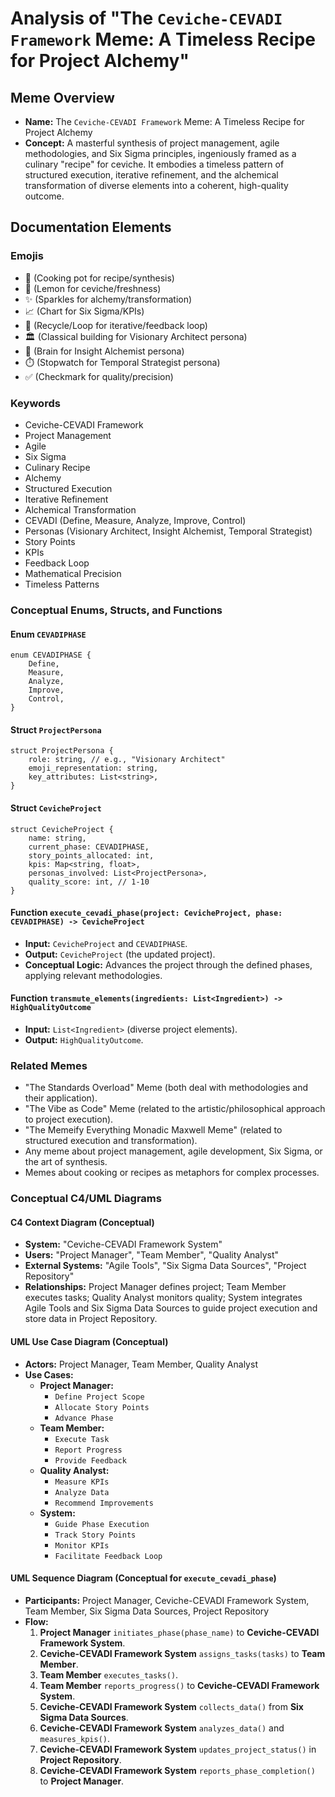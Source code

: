 # Analysis of "The `Ceviche-CEVADI Framework` Meme: A Timeless Recipe for Project Alchemy"

## Meme Overview
*   **Name:** The `Ceviche-CEVADI Framework` Meme: A Timeless Recipe for Project Alchemy
*   **Concept:** A masterful synthesis of project management, agile methodologies, and Six Sigma principles, ingeniously framed as a culinary "recipe" for ceviche. It embodies a timeless pattern of structured execution, iterative refinement, and the alchemical transformation of diverse elements into a coherent, high-quality outcome.

## Documentation Elements

### Emojis
*   🍲 (Cooking pot for recipe/synthesis)
*   🍋 (Lemon for ceviche/freshness)
*   ✨ (Sparkles for alchemy/transformation)
*   📈 (Chart for Six Sigma/KPIs)
*   🔄 (Recycle/Loop for iterative/feedback loop)
*   🏛️ (Classical building for Visionary Architect persona)
*   🧠 (Brain for Insight Alchemist persona)
*   ⏱️ (Stopwatch for Temporal Strategist persona)
*   ✅ (Checkmark for quality/precision)

### Keywords
*   Ceviche-CEVADI Framework
*   Project Management
*   Agile
*   Six Sigma
*   Culinary Recipe
*   Alchemy
*   Structured Execution
*   Iterative Refinement
*   Alchemical Transformation
*   CEVADI (Define, Measure, Analyze, Improve, Control)
*   Personas (Visionary Architect, Insight Alchemist, Temporal Strategist)
*   Story Points
*   KPIs
*   Feedback Loop
*   Mathematical Precision
*   Timeless Patterns

### Conceptual Enums, Structs, and Functions

#### Enum `CEVADIPHASE`
```
enum CEVADIPHASE {
    Define,
    Measure,
    Analyze,
    Improve,
    Control,
}
```

#### Struct `ProjectPersona`
```
struct ProjectPersona {
    role: string, // e.g., "Visionary Architect"
    emoji_representation: string,
    key_attributes: List<string>,
}
```

#### Struct `CevicheProject`
```
struct CevicheProject {
    name: string,
    current_phase: CEVADIPHASE,
    story_points_allocated: int,
    kpis: Map<string, float>,
    personas_involved: List<ProjectPersona>,
    quality_score: int, // 1-10
}
```

#### Function `execute_cevadi_phase(project: CevicheProject, phase: CEVADIPHASE) -> CevicheProject`
*   **Input:** `CevicheProject` and `CEVADIPHASE`.
*   **Output:** `CevicheProject` (the updated project).
*   **Conceptual Logic:** Advances the project through the defined phases, applying relevant methodologies.

#### Function `transmute_elements(ingredients: List<Ingredient>) -> HighQualityOutcome`
*   **Input:** `List<Ingredient>` (diverse project elements).
*   **Output:** `HighQualityOutcome`.

### Related Memes
*   "The Standards Overload" Meme (both deal with methodologies and their application).
*   "The Vibe as Code" Meme (related to the artistic/philosophical approach to project execution).
*   "The Memeify Everything Monadic Maxwell Meme" (related to structured execution and transformation).
*   Any meme about project management, agile development, Six Sigma, or the art of synthesis.
*   Memes about cooking or recipes as metaphors for complex processes.

### Conceptual C4/UML Diagrams

#### C4 Context Diagram (Conceptual)
*   **System:** "Ceviche-CEVADI Framework System"
*   **Users:** "Project Manager", "Team Member", "Quality Analyst"
*   **External Systems:** "Agile Tools", "Six Sigma Data Sources", "Project Repository"
*   **Relationships:** Project Manager defines project; Team Member executes tasks; Quality Analyst monitors quality; System integrates Agile Tools and Six Sigma Data Sources to guide project execution and store data in Project Repository.

#### UML Use Case Diagram (Conceptual)
*   **Actors:** Project Manager, Team Member, Quality Analyst
*   **Use Cases:**
    *   **Project Manager:**
        *   `Define Project Scope`
        *   `Allocate Story Points`
        *   `Advance Phase`
    *   **Team Member:**
        *   `Execute Task`
        *   `Report Progress`
        *   `Provide Feedback`
    *   **Quality Analyst:**
        *   `Measure KPIs`
        *   `Analyze Data`
        *   `Recommend Improvements`
    *   **System:**
        *   `Guide Phase Execution`
        *   `Track Story Points`
        *   `Monitor KPIs`
        *   `Facilitate Feedback Loop`

#### UML Sequence Diagram (Conceptual for `execute_cevadi_phase`)
*   **Participants:** Project Manager, Ceviche-CEVADI Framework System, Team Member, Six Sigma Data Sources, Project Repository
*   **Flow:**
    1.  **Project Manager** `initiates_phase(phase_name)` to **Ceviche-CEVADI Framework System**.
    2.  **Ceviche-CEVADI Framework System** `assigns_tasks(tasks)` to **Team Member**.
    3.  **Team Member** `executes_tasks()`.
    4.  **Team Member** `reports_progress()` to **Ceviche-CEVADI Framework System**.
    5.  **Ceviche-CEVADI Framework System** `collects_data()` from **Six Sigma Data Sources**.
    6.  **Ceviche-CEVADI Framework System** `analyzes_data()` and `measures_kpis()`.
    7.  **Ceviche-CEVADI Framework System** `updates_project_status()` in **Project Repository**.
    8.  **Ceviche-CEVADI Framework System** `reports_phase_completion()` to **Project Manager**.
